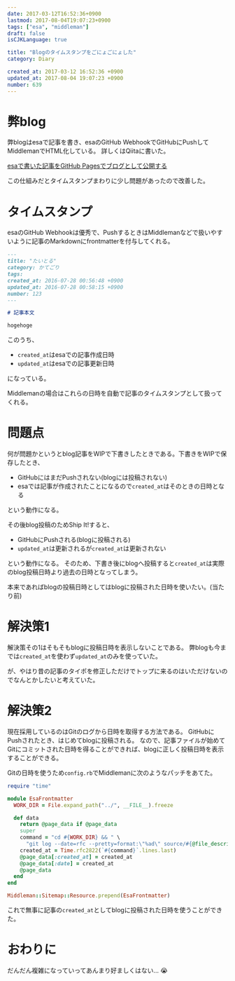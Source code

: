 ```yaml
---
date: 2017-03-12T16:52:36+0900
lastmod: 2017-08-04T19:07:23+0900
tags: ["esa", "middleman"]
draft: false
isCJKLanguage: true

title: "Blogのタイムスタンプをごにょごにょした"
category: Diary

created_at: 2017-03-12 16:52:36 +0900
updated_at: 2017-08-04 19:07:23 +0900
number: 639
---
```


# 弊blog
弊blogはesaで記事を書き、esaのGitHub WebhookでGitHubにPushしてMiddlemanでHTML化している。
詳しくはQiitaに書いた。

[esaで書いた記事をGitHub Pagesでブログとして公開する](http://qiita.com/nownabe/items/915c44f19d5806058419)

この仕組みだとタイムスタンプまわりに少し問題があったので改善した。

# タイムスタンプ
esaのGitHub Webhookは優秀で、PushするときはMiddlemanなどで扱いやすいように記事のMarkdownにfrontmatterを付与してくれる。

```markdown:article.html.md
---
title: "たいとる"
category: かてごり
tags: 
created_at: 2016-07-28 00:56:48 +0900
updated_at: 2016-07-28 00:58:15 +0900
number: 123
---

# 記事本文

hogehoge
```

このうち、

* `created_at`はesaでの記事作成日時
* `updated_at`はesaでの記事更新日時

になっている。

Middlemanの場合はこれらの日時を自動で記事のタイムスタンプとして扱ってくれる。

# 問題点
何が問題かというとblog記事をWIPで下書きしたときである。下書きをWIPで保存したとき、

* GitHubにはまだPushされない(blogには投稿されない)
* esaでは記事が作成されたことになるので`created_at`はそのときの日時となる

という動作になる。

その後blog投稿のためShip It!すると、

* GitHubにPushされる(blogに投稿される)
* `updated_at`は更新されるが`created_at`は更新されない

という動作になる。
そのため、下書き後にblogへ投稿すると`created_at`は実際のblog投稿日時より過去の日時となってしまう。

本来であればblogの投稿日時としてはblogに投稿された日時を使いたい。(当たり前)

# 解決策1
解決策その1はそもそもblogに投稿日時を表示しないことである。
弊blogも今までは`created_at`を使わず`updated_at`のみを使っていた。

が、やはり昔の記事のタイポを修正しただけでトップに来るのはいただけないのでなんとかしたいと考えていた。

# 解決策2
現在採用しているのはGitのログから日時を取得する方法である。
GitHubにPushされたとき、はじめてblogに投稿される。
なので、記事ファイルが始めてGitにコミットされた日時を得ることができれば、blogに正しく投稿日時を表示することができる。

Gitの日時を使うため`config.rb`でMiddlemanに次のようなパッチをあてた。

```rb:config.rb
require "time"

module EsaFrontmatter
  WORK_DIR = File.expand_path("../", __FILE__).freeze

  def data
    return @page_data if @page_data
    super
    command = "cd #{WORK_DIR} && " \
      "git log --date=rfc --pretty=format:\"%ad\" source/#{@file_descriptor.relative_path}"
    created_at = Time.rfc2822(`#{command}`.lines.last)
    @page_data[:created_at] = created_at
    @page_data[:date] = created_at
    @page_data
  end
end

Middleman::Sitemap::Resource.prepend(EsaFrontmatter)
```

これで無事に記事の`created_at`としてblogに投稿された日時を使うことができた。

# おわりに
だんだん複雑になっていってあんまり好ましくはない… :sob:
